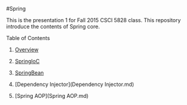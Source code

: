 #Spring

This is the presentation 1 for Fall 2015 CSCI 5828 class. This repository introduce the contents of Spring core.  

Table of Contents    

1. [Overview](overview.md)

2. [SpringIoC](SpringIoC.md)

3. [SpringBean](SpringBean.md)

4. [Dependency Injector](Dependency Injector.md)

5. [Spring AOP](Spring AOP.md)
